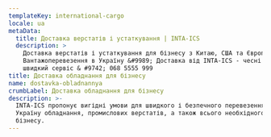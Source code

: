 ```yaml
---
templateKey: international-cargo
locale: ua
metaData:
  title: Доставка верстатів і устаткування | INTA-ICS
  description: >
    Доставка верстатів і устаткування для бізнесу з Китаю, США та Європи &#9989;
    Вантажоперевезення в Україну &#9989; Доставка від INTA-ICS - чесні ціни,
    швидкий сервіс & #9742; 068 5555 999
title: Доставка обладнання для бізнесу
name: dostavka-obladnannya
crumbLabel: Доставка обладнання для бізнесу
description: >-
  INTA-ICS пропонує вигідні умови для швидкого і безпечного перевезення в
  Україну обладнання, промислових верстатів, а також всього необхідного для
  бізнесу.
---
```

